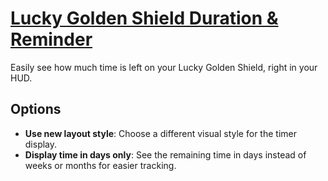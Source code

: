 # [Lucky Golden Shield Duration & Reminder](https://www.mousehuntgame.com/preferences.php?tab=mousehunt-improved-settings#mousehunt-improved-settings-feature-lgs-reminder)

Easily see how much time is left on your Lucky Golden Shield, right in your HUD.

## Options

- **Use new layout style**: Choose a different visual style for the timer display.
- **Display time in days only**: See the remaining time in days instead of weeks or months for easier tracking.
